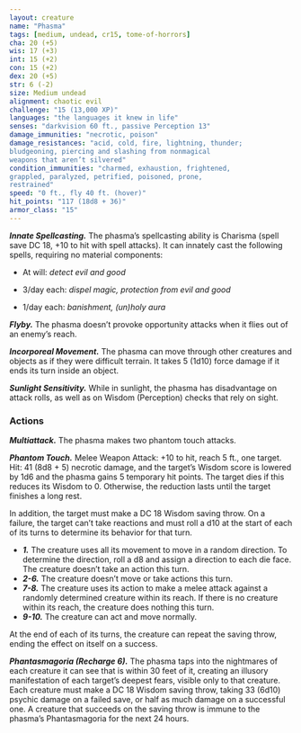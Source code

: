 ```yaml
---
layout: creature
name: "Phasma"
tags: [medium, undead, cr15, tome-of-horrors]
cha: 20 (+5)
wis: 17 (+3)
int: 15 (+2)
con: 15 (+2)
dex: 20 (+5)
str: 6 (-2)
size: Medium undead
alignment: chaotic evil
challenge: "15 (13,000 XP)"
languages: "the languages it knew in life"
senses: "darkvision 60 ft., passive Perception 13"
damage_immunities: "necrotic, poison"
damage_resistances: "acid, cold, fire, lightning, thunder;
bludgeoning, piercing and slashing from nonmagical
weapons that aren’t silvered"
condition_immunities: "charmed, exhaustion, frightened,
grappled, paralyzed, petrified, poisoned, prone,
restrained"
speed: "0 ft., fly 40 ft. (hover)"
hit_points: "117 (18d8 + 36)"
armor_class: "15"
---
```


***Innate Spellcasting.*** The phasma’s spellcasting ability is Charisma
(spell save DC 18, +10 to hit with spell attacks). It can innately cast the
following spells, requiring no material components:

* At will: <i>detect evil and good</i>

* 3/day each: <i>dispel magic, protection from evil and good</i>

* 1/day each: <i>banishment, (un)holy aura</i>

***Flyby.*** The phasma doesn’t provoke
opportunity attacks when it flies out of an
enemy’s reach.

***Incorporeal Movement.*** The phasma can
move through other creatures and objects as
if they were difficult terrain. It takes 5 (1d10)
force damage if it ends its turn inside an object.

***Sunlight Sensitivity.*** While in sunlight, the
phasma has disadvantage on attack rolls, as well
as on Wisdom (Perception) checks that rely on sight.

### Actions

***Multiattack.*** The phasma makes two phantom
touch attacks.

***Phantom Touch.*** Melee Weapon Attack: +10 to
hit, reach 5 ft., one target. Hit: 41 (8d8 + 5) necrotic
damage, and the target’s Wisdom score is
lowered by 1d6 and the phasma gains
5 temporary hit points. The target
dies if this reduces its Wisdom to
0. Otherwise, the reduction lasts
until the target finishes a long rest.

In addition, the target must make a DC
18 Wisdom saving throw. On a failure, the target can’t take reactions and
must roll a d10 at the start of each of its turns to determine its behavior
for that turn.
* ***1.*** The creature uses all its movement to move in a
random direction. To determine the direction, roll
a d8 and assign a direction to each die face. The
creature doesn’t take an action this turn.
* ***2-6.*** The creature doesn’t move or take actions this
turn.
* ***7-8.*** The creature uses its action to make a melee
attack against a randomly determined creature
within its reach. If there is no creature within its
reach, the creature does nothing this turn.
* ***9-10.*** The creature can act and move normally.

At the end of each of its turns, the creature can repeat the saving throw,
ending the effect on itself on a success.

***Phantasmagoria (Recharge 6).*** The phasma taps into the nightmares
of each creature it can see that is within 30 feet of it, creating an illusory
manifestation of each target’s deepest fears, visible only to that creature.
Each creature must make a DC 18 Wisdom saving throw, taking 33 (6d10)
psychic damage on a failed save, or half as much damage on a successful
one. A creature that succeeds on the saving throw is immune to the
phasma’s Phantasmagoria for the next 24 hours.
